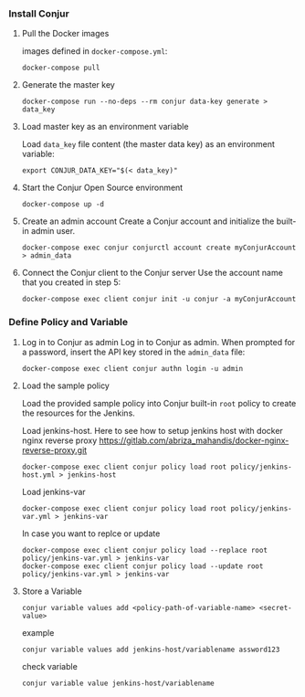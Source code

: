 ### Install Conjur

1. Pull the Docker images

   images defined in `docker-compose.yml`:
   ```
   docker-compose pull
   ```

2. Generate the master key
   ```
   docker-compose run --no-deps --rm conjur data-key generate > data_key
   ```

3. Load master key as an environment variable

   Load `data_key` file content (the master data key) as an environment variable:
   ```
   export CONJUR_DATA_KEY="$(< data_key)"
   ```

4. Start the Conjur Open Source environment

   ```
   docker-compose up -d
   ```

5. Create an admin account
   Create a Conjur account and initialize the built-in admin user.
   ```
   docker-compose exec conjur conjurctl account create myConjurAccount > admin_data
   ```

6. Connect the Conjur client to the Conjur server
   Use the account name that you created in step 5:
   ```
   docker-compose exec client conjur init -u conjur -a myConjurAccount
   ```

### Define Policy and Variable

1. Log in to Conjur as admin
   Log in to Conjur as admin. When prompted for a password, insert the API key
   stored in the `admin_data` file:
   ```
   docker-compose exec client conjur authn login -u admin
   ```

2. Load the sample policy

   Load the provided sample policy into Conjur built-in `root` policy to create
   the resources for the Jenkins. 

   Load jenkins-host. Here to see how to setup jenkins host with docker nginx reverse proxy https://gitlab.com/abriza_mahandis/docker-nginx-reverse-proxy.git 
   ```
   docker-compose exec client conjur policy load root policy/jenkins-host.yml > jenkins-host
   ```

   Load jenkins-var
   ```
   docker-compose exec client conjur policy load root policy/jenkins-var.yml > jenkins-var
   ```

   In case you want to replce or update
   ```
   docker-compose exec client conjur policy load --replace root policy/jenkins-var.yml > jenkins-var
   docker-compose exec client conjur policy load --update root policy/jenkins-var.yml > jenkins-var
   ```

3. Store a Variable

   ```
   conjur variable values add <policy-path-of-variable-name> <secret-value>
   ```
   example
   ```
   conjur variable values add jenkins-host/variablename assword123
   ```
   check variable
   ```
   conjur variable value jenkins-host/variablename
   ```

